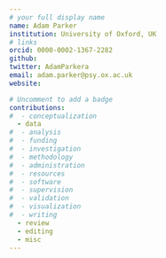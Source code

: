 ```yaml
---
# your full display name
name: Adam Parker  
institution: University of Oxford, UK
# links
orcid: 0000-0002-1367-2282
github:
twitter: AdamParkera
email: adam.parker@psy.ox.ac.uk
website:

# Uncomment to add a badge
contributions:
#  - ​conceptualization
  - data
#  - analysis
#  - funding​
#  - ​investigation
#  - ​methodology
#  - administration​
#  - ​resources
#  - ​software
#  - ​supervision
#  - ​validation
#  - ​visualization
#  - writing
  - review
  - editing
  - misc
---
```

